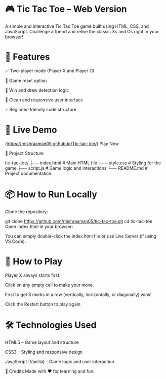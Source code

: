 # 🎮 Tic Tac Toe – Web Version
A simple and interactive Tic Tac Toe game built using HTML, CSS, and JavaScript. Challenge a friend and relive the classic Xs and Os right in your browser!

# 🌟 Features
✅ Two-player mode (Player X and Player O)

🔄 Game reset option

🧠 Win and draw detection logic

🎨 Clean and responsive user interface

💡 Beginner-friendly code structure

# 🚀 Live Demo
(https://mishraaman05.github.io/Tic-tac-toe/)
Play Now

📁 Project Structure

tic-tac-toe/
├── index.html       # Main HTML file
├── style.css        # Styling for the game
├── script.js        # Game logic and interactions
└── README.md        # Project documentation
# 📦 How to Run Locally
Clone the repository:

git clone https://github.com/mishraaman05/tic-tac-toe.git
cd tic-tac-toe
Open index.html in your browser:

You can simply double-click the index.html file or use Live Server (if using VS Code).

# 🎯 How to Play
Player X always starts first.

Click on any empty cell to make your move.

First to get 3 marks in a row (vertically, horizontally, or diagonally) wins!

Click the Restart button to play again.

# 🛠️ Technologies Used
HTML5 – Game layout and structure

CSS3 – Styling and responsive design

JavaScript (Vanilla) – Game logic and user interaction

🙌 Credits
Made with ❤️ for learning and fun.
